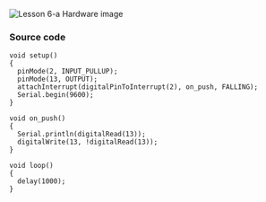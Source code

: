 ![Lesson 6-a Hardware image]()

### Source code

```
void setup()
{
  pinMode(2, INPUT_PULLUP);
  pinMode(13, OUTPUT);
  attachInterrupt(digitalPinToInterrupt(2), on_push, FALLING);
  Serial.begin(9600);
}

void on_push()
{
  Serial.println(digitalRead(13));
  digitalWrite(13, !digitalRead(13));
}

void loop()
{
  delay(1000);
}
```
